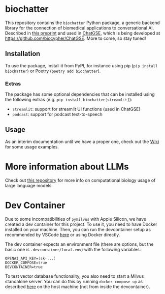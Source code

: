 # biochatter

This repository contains the `biochatter` Python package, a generic backend
library for the connection of biomedical applications to conversational AI.
Described in [this preprint](https://arxiv.org/abs/2305.06488) and used in
[ChatGSE](https://chat.biocypher.org), which is being developed at
https://github.com/biocypher/ChatGSE. More to come, so stay tuned!

## Installation

To use the package, install it from PyPI, for instance using pip (`pip install
biochatter`) or Poetry (`poetry add biochatter`).

### Extras

The package has some optional dependencies that can be installed using the
following extras (e.g. `pip install biochatter[streamlit]`):

- `streamlit`: support for streamlit UI functions (used in ChatGSE)
- `podcast`: support for podcast text-to-speech

## Usage

As an interim documentation until we have a proper one, check out the
[Wiki](https://github.com/biocypher/biochatter/wiki) for some usage examples.

# More information about LLMs

Check out [this repository](https://github.com/csbl-br/awesome-compbio-chatgpt)
for more info on computational biology usage of large language models.

# Dev Container

Due to some incompatibilities of `pymilvus` with Apple Silicon, we have created
a dev container for this project. To use it, you need to have Docker installed
on your machine. Then, you can run the devcontainer setup as recommended by
VSCode
[here](https://code.visualstudio.com/docs/remote/containers#_quick-start-open-an-existing-folder-in-a-container)
or using Docker directly.

The dev container expects an environment file (there are options, but the basic
one is `.devcontainer/local.env`) with the following variables:

```
OPENAI_API_KEY=(sk-...)
DOCKER_COMPOSE=true
DEVCONTAINER=true
```

To test vector database functionality, you also need to start a Milvus
standalone server. You can do this by running `docker-compose up` as described
[here](https://milvus.io/docs/install_standalone-docker.md) on the host machine
(not from inside the devcontainer).
